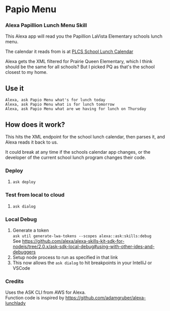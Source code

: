 # Papio Menu
### Alexa Papillion Lunch Menu Skill
This Alexa app will read you the Papillion LaVista Elementary schools lunch menu.

The calendar it reads from is at [PLCS School Lunch Calendar](https://family.titank12.com/menu/TC4F9D)

Alexa gets the XML filtered for Prairie Queen Elementary, which I think should be the same for all schools?
But I picked PQ as that's the school closest to my home.

## Use it
`Alexa, ask Papio Menu what's for lunch today` \
`Alexa, ask Papio Menu what is for lunch tomorrow` \
`Alexa, ask Papio Menu what are we having for lunch on Thursday`

## How does it work?
This hits the XML endpoint for the school lunch calendar, then parses it,
and Alexa reads it back to us.

It could break at any time if the schools calendar app changes, or the developer
of the current school lunch program changes their code.

### Deploy
1. `ask deploy`

### Test from local to cloud
1. `ask dialog`

### Local Debug
1. Generate a token \
   `ask util generate-lwa-tokens --scopes alexa::ask:skills:debug` \
   See https://github.com/alexa/alexa-skills-kit-sdk-for-nodejs/tree/2.0.x/ask-sdk-local-debug#using-with-other-ides-and-debuggers
1. Setup node process to run as specified in that link
1. This now allows the `ask dialog` to hit breakpoints in your IntelliJ or VSCode

### Credits
Uses the ASK CLI from AWS for Alexa. \
Function code is inspired by https://github.com/adamgruber/alexa-lunchlady